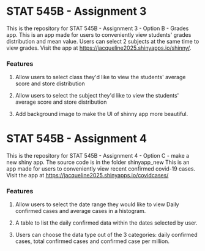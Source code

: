 # STAT 545B - Assignment 3

This is the repository for STAT 545B - Assignment 3 - Option B - Grades app.
This is an app made for users to conveniently view students' grades distribution and mean value. Users can select 2 subjects at the same time to view grades.
Visit the app at https://jacqueline2025.shinyapps.io/shinny/.

### Features

1. Allow users to select class they'd like to view the students' average score and store distribution

2. Allow users to select the subject they'd like to view the students' average score and store distribution

3. Add background image to make the UI of shinny app more beautiful.


# STAT 545B - Assignment 4

This is the repository for STAT 545B - Assignment 4 - Option C - make a new shiny app.
The source code is in the folder shinyapp_new
This is an app made for users to conveniently view recent confirmed covid-19 cases.
Visit the app at https://jacqueline2025.shinyapps.io/covidcases/

### Features

1. Allow users to select the date range they would like to view Daily confirmed cases and average cases in a histogram.

2. A table to list the daily  confirmed data within the dates selected by user.

3. Users can choose the data type out of the 3 categories: daily confirmed cases, total confirmed cases and confirmed case per million.
